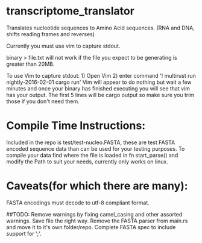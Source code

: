 # transcriptome_translator
Translates nucleotide sequences to Amino Acid sequences. (RNA and DNA, shifts reading frames and reverses)


Currently you must use vim to capture stdout.  

binary > file.txt will not work if the file you expect to be generating is greater than 20MB.


To use Vim to capture stdout: 1) Open Vim 2) enter command '! multirust run nightly-2016-02-01 cargo run'
Vim will appear to do nothing but wait a few minutes and once your binary has finished executing you will see that vim has your output.  The first 5 lines will be cargo output so make sure you trim those if you don't need them.

# Compile Time Instructions:
  Included in the repo is test/test-nucleo.FASTA, these are test FASTA encoded sequence data than can be used for your testing purposes.  To compile your data find where the file is loaded in fn start_parse() and modify the Path to suit your needs, currently only works on linux.
  
# Caveats(for which there are many):
  FASTA encodings must decode to utf-8 compliant format.
  


##TODO:
Remove warnings by fixing camel_casing and other assorted warnings.
Save file the right way.
Remove the FASTA parser from main.rs and move it to it's own folder/repo.
Complete FASTA spec to include support for ';'.

